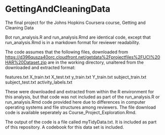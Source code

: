 # GettingAndCleaningData
The final project for the Johns Hopkins Coursera course, Getting and Cleaning Data

Bot run_analysis.R and run_analysis.Rmd are identical code, except that run_analysis.Rmd is in a markdown format for reviewer
readability.

The code assumes that the following files, downloaded from 
https://d396qusza40orc.cloudfront.net/getdata%2Fprojectfiles%2FUCI%20HAR%20Dataset.zip
are in the working directory, unaltered from the downloaded and extracted format:

  features.txt
  X_train.txt
  X_test.txt
  y_train.txt
  Y_train.txt
  subject_train.txt
  subject_test.txt
  activity_labels.txt
  
These were downloaded and extracted from within the R environment for this analysis, but that code was not included as part
of the run_analysis.R or run_analysis.Rmd code provided here due to differences in computer operating systems and file
structures among reviewers.  The file download code is available seperately as Course_Project_Exploration.Rmd.

The output of the code is a file called myTidyData.txt.  It is included as part of this repository.  A codebook for this data set is included.
